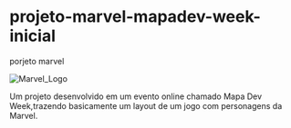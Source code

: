 # projeto-marvel-mapadev-week-inicial
 porjeto marvel


![Marvel_Logo](https://user-images.githubusercontent.com/90417550/173969967-61b85b52-3f12-497c-8c31-93f09cee921e.png)

Um projeto desenvolvido em um evento online chamado Mapa Dev Week,trazendo basicamente um layout de um jogo com personagens da Marvel.
